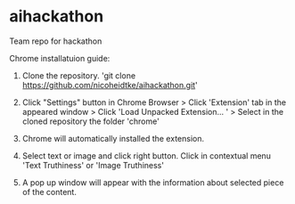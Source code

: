 # aihackathon
Team repo for hackathon

Chrome installatuion guide:

1. Clone the repository.
'git clone https://github.com/nicoheidtke/aihackathon.git'

2.  Click "Settings" button in Chrome Browser >
    Click 'Extension' tab in the appeared window >
    Click 'Load Unpacked Extension... ' >
    Select in the cloned repository the folder 'chrome'

3. Chrome will automatically installed the extension.

4. Select text or image and click right button. Click in contextual menu 'Text Truthiness' or 'Image Truthiness'

5. A pop up window will appear with the information about selected piece of the content.